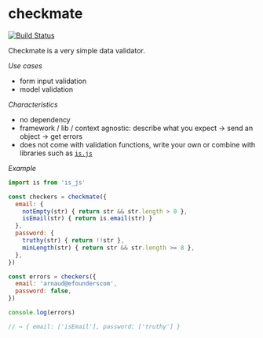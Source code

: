 # checkmate

[![Build Status](https://travis-ci.org/ArnaudRinquin/checkmate.svg?branch=master)](https://travis-ci.org/ArnaudRinquin/checkmate)

Checkmate is a very simple data validator.

*Use cases*

* form input validation
* model validation

*Characteristics*

* no dependency
* framework / lib / context agnostic: describe what you expect → send an object → get errors
* does not come with validation functions, write your own or combine with libraries such as [`is.js`](http://is.js.org/)

*Example*

```js
import is from 'is_js'

const checkers = checkmate({
  email: {
    notEmpty(str) { return str && str.length > 0 },
    isEmail(str) { return is.email(str) }
  },
  password: {
    truthy(str) { return !!str },
    minLength(str) { return str && str.length >= 8 },
  },
})

const errors = checkers({
  email: 'arnaud@efounderscom',
  password: false,
})

console.log(errors)

// → { email: ['isEmail'], password: ['truthy'] }
```
